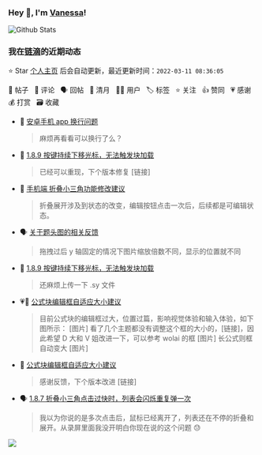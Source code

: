### Hey 👋, I'm [Vanessa](http://vanessa.b3log.org/)!

![Github Stats](https://github-readme-stats.vercel.app/api?username=Vanessa219&show_icons=true)

<!--events start -->

### 我在[链滴](https://ld246.com)的近期动态

⭐️ Star [个人主页](https://github.com/Vanessa219/Vanessa219) 后会自动更新，最近更新时间：`2022-03-11 08:36:05`

📝 帖子 &nbsp; 💬 评论 &nbsp; 🗣 回帖 &nbsp; 🌙 清月 &nbsp; 👨‍💻 用户 &nbsp; 🏷️ 标签 &nbsp; ⭐️ 关注 &nbsp; 👍 赞同 &nbsp; 💗 感谢 &nbsp; 💰 打赏 &nbsp; 🗃 收藏

* 💬 [安卓手机 app 换行问题](https://ld246.com/article/1633142605946/comment/1646905682229#comments)

  > 麻烦再看看可以换行了么？
* 💬 [1.8.9 按键持续下移光标，无法触发块加载](https://ld246.com/article/1646807591401/comment/1646877551157#comments)

  > 已经可以重现，下个版本修复 [链接]
* 💬 [手机端 折叠小三角功能修改建议](https://ld246.com/article/1646832494887/comment/1646874165067#comments)

  > 折叠展开涉及到状态的改变，编辑按钮点击一次后，后续都是可编辑状态。
* 🗣 [关于题头图的相关反馈](https://ld246.com/article/1646786829951/comment/1646798758141#comments)

  > 拖拽过后 y 轴固定的情况下图片缩放倍数不同，显示的位置就不同
* 💬 [1.8.9 按键持续下移光标，无法触发块加载](https://ld246.com/article/1646807591401/comment/1646820744804#comments)

  > 还麻烦上传一下 .sy 文件
* 💗📝 [公式块编辑框自适应大小建议](https://ld246.com/article/1646789631336)

  > 目前公式块的编辑框过大，位置过篇，影响视觉体验和输入体验，如下图所示： [图片] 看了几个主题都没有调整这个框的大小的，[链接]，因此希望 D 大和 V 姐改进一下，可以参考 wolai 的框 [图片] 长公式则框自动变大 [图片]
* 💬 [公式块编辑框自适应大小建议](https://ld246.com/article/1646789631336/comment/1646793417910#comments)

  > 感谢反馈，下个版本改进 [链接]
* 🗣 [1.8.7 折叠小三角点击过快时，列表会闪烁重复弹一次](https://ld246.com/article/1646494616831/comment/1646725348476#comments)

  > 我以为你说的是多次点击后，鼠标已经离开了，列表还在不停的折叠和展开。从录屏里面我没开明白你现在说的这个问题 😓


<!--events end -->

<a title="Hits" target="_blank" href="https://github.com/Vanessa219/Vanessa219"><img src="https://hits.b3log.org/Vanessa219/Vanessa219.svg"></a>
